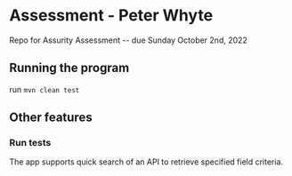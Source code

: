 # Assessment - Peter Whyte 

Repo for Assurity Assessment -- due Sunday October 2nd, 2022



## Running the program

run `mvn clean test`


## Other features

### Run tests

The app supports quick search of an API to retrieve specified field criteria.
